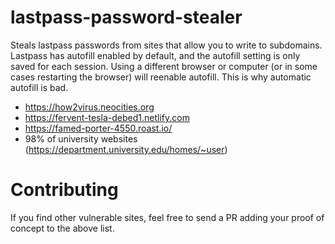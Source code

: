 # lastpass-password-stealer

Steals lastpass passwords from sites that allow you to write to subdomains. Lastpass has autofill enabled by default, and the autofill setting is only saved for each session. Using a different browser or computer (or in some cases restarting the browser) will reenable autofill. This is why automatic autofill is bad.

 - https://how2virus.neocities.org
 - https://fervent-tesla-debed1.netlify.com
 - https://famed-porter-4550.roast.io/
 - 98% of university websites (https://department.university.edu/homes/~user)

# Contributing

If you find other vulnerable sites, feel free to send a PR adding your proof of concept to the above list.
